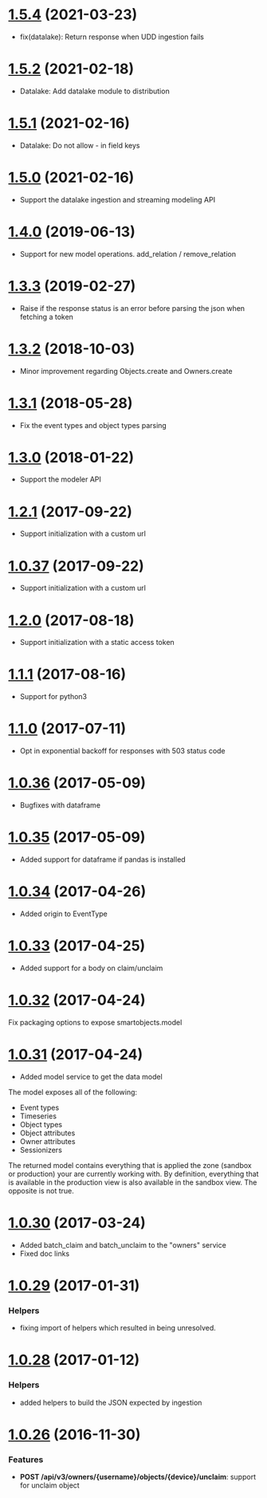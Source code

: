 <a name='1.5.4'></a>

# [1.5.4](https://github.com/mnubo/smartobjects-python-client/compare/1.5.2...1.5.4) (2021-03-23)

* fix(datalake): Return response when UDD ingestion fails

<a name='1.5.2'></a>

# [1.5.2](https://github.com/mnubo/smartobjects-python-client/compare/1.5.1...1.5.2) (2021-02-18)

* Datalake: Add datalake module to distribution


<a name='1.5.1'></a>

# [1.5.1](https://github.com/mnubo/smartobjects-python-client/compare/1.5.0...1.5.1) (2021-02-16)

* Datalake: Do not allow - in field keys

<a name='1.5.0'></a>

# [1.5.0](https://github.com/mnubo/smartobjects-python-client/compare/1.4.0...1.5.0) (2021-02-16)

* Support the datalake ingestion and streaming modeling API

<a name='1.4.0'></a>

# [1.4.0](https://github.com/mnubo/smartobjects-python-client/compare/1.3.3...1.4.0) (2019-06-13)


* Support for new model operations. add_relation / remove_relation
<a name='1.3.3'></a>

# [1.3.3](https://github.com/mnubo/smartobjects-python-client/compare/1.3.2...1.3.3) (2019-02-27)


* Raise if the response status is an error before parsing the json when fetching a token
<a name='1.3.2'></a>

# [1.3.2](https://github.com/mnubo/smartobjects-python-client/compare/1.3.1...1.3.2) (2018-10-03)


* Minor improvement regarding Objects.create and Owners.create
<a name='1.3.1'></a>

# [1.3.1](https://github.com/mnubo/smartobjects-python-client/compare/1.3.0...1.3.1) (2018-05-28)


* Fix the event types and object types parsing
<a name='1.3.0'></a>

# [1.3.0](https://github.com/mnubo/smartobjects-python-client/compare/1.2.1...1.3.0) (2018-01-22)


* Support the modeler API
<a name='1.2.1'></a>

# [1.2.1](https://github.com/mnubo/smartobjects-python-client/compare/1.0.37...1.2.1) (2017-09-22)


* Support initialization with a custom url
<a name='1.0.37'></a>

# [1.0.37](https://github.com/mnubo/smartobjects-python-client/compare/1.2.0...1.0.37) (2017-09-22)


* Support initialization with a custom url
<a name='1.2.0'></a>

# [1.2.0](https://github.com/mnubo/smartobjects-python-client/compare/1.1.1...1.2.0) (2017-08-18)


* Support initialization with a static access token
<a name='1.1.1'></a>

# [1.1.1](https://github.com/mnubo/smartobjects-python-client/compare/1.1.0...1.1.1) (2017-08-16)


* Support for python3
<a name='1.1.0'></a>

# [1.1.0](https://github.com/mnubo/smartobjects-python-client/compare/1.0.36...1.1.0) (2017-07-11)


- Opt in exponential backoff for responses with 503 status code
<a name='1.0.36'></a>

# [1.0.36](https://github.com/mnubo/smartobjects-python-client/compare/1.0.35...1.0.36) (2017-05-09)


- Bugfixes with dataframe
<a name='1.0.35'></a>

# [1.0.35](https://github.com/mnubo/smartobjects-python-client/compare/1.0.34...1.0.35) (2017-05-09)


- Added support for dataframe if pandas is installed
<a name='1.0.34'></a>

# [1.0.34](https://github.com/mnubo/smartobjects-python-client/compare/1.0.33...1.0.34) (2017-04-26)


- Added origin to EventType
<a name='1.0.33'></a>

# [1.0.33](https://github.com/mnubo/smartobjects-python-client/compare/1.0.32...1.0.33) (2017-04-25)


- Added support for a body on claim/unclaim
<a name='1.0.32'></a>

# [1.0.32](https://github.com/mnubo/smartobjects-python-client/compare/1.0.31...1.0.32) (2017-04-24)


Fix packaging options to expose smartobjects.model
<a name='1.0.31'></a>

# [1.0.31](https://github.com/mnubo/smartobjects-python-client/compare/1.0.30...1.0.31) (2017-04-24)


- Added model service to get the data model

The model exposes all of the following:

- Event types
- Timeseries
- Object types
- Object attributes
- Owner attributes
- Sessionizers

The returned model contains everything that is applied the zone (sandbox or production) your are currently working with. By definition, everything that is available in the production view is also available in the sandbox view. The opposite is not true.
<a name='1.0.30'></a>

# [1.0.30](https://github.com/mnubo/smartobjects-python-client/compare/1.0.29...1.0.30) (2017-03-24)


- Added batch_claim and batch_unclaim to the "owners" service
- Fixed doc links
<a name='1.0.29'></a>

# [1.0.29](https://github.com/mnubo/smartobjects-python-client/compare/1.0.28...1.0.29) (2017-01-31)


### Helpers

* fixing import of helpers which resulted in being unresolved.
<a name='1.0.28'></a>

# [1.0.28](https://github.com/mnubo/smartobjects-python-client/compare/1.0.26...1.0.28) (2017-01-12)


### Helpers

* added helpers to build the JSON expected by ingestion
<a name='1.0.26'></a>

# [1.0.26](https://github.com/mnubo/smartobjects-python-client/compare/1.0.25...1.0.26) (2016-11-30)


### Features

* **POST /api/v3/owners/{username}/objects/{device}/unclaim**: support for unclaim object
